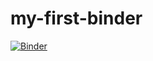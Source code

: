 # my-first-binder
[![Binder](https://mybinder.org/badge_logo.svg)](https://mybinder.org/v2/gh/acumbana/my-first-binder/main)
